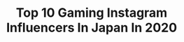 ---
title: Top 10 Gaming Instagram Influencers In Japan In 2020
description: >-
  Find top gaming Instagram influencers in Japan in 2020. Most popular hashtags: #gaming #gamer #japan.
platform: Instagram
hits: 34
text_top: See the most popular Instagram profiles on inBeat.
text_bottom: inBeat holds 34 Instagram influencers like this in Japan for you to pitch.
profiles:
  - username: "japeruana24"
    fullname: >-
      Japeruana (Namie)
    bio: >-
      ❤️Amo jugar👾 y diseñar🎨@jape_art 🧡🇯🇵&🇵🇪Japanese& Spanish 💛Facebook gaming partner 🎮 💚 💌japeruana24@gmail.com 💙10月24日🎂birthday 💜↓YouTube Channel↓登録してね
    location: "Japan"
    followers: 82632
    engagement: 909
    commentsToLikes: 0.010958
    id: ck9hcs6s7mr7r0j78mfbruic3
    verified: false
    hashtags: "#kawaii, #japan, #hairstyle, #photo"
  - username: "kawasemoe"
    fullname: >-
      川瀬 もえ  KawaseMoe
    bio: >-
      gaming girl🎮 🇯🇵×🇨🇳 ゼロイチファミリア所属 YouTube channel 👇
    location: "Japan"
    followers: 107011
    engagement: 495
    commentsToLikes: 0.020008
    id: ck6tjj0sb2t9v0j71qox7xxub
    verified: false
    hashtags: "#halloween, #halloweencostume"
  - username: "joeykaotyk"
    fullname: >-
      JoeyKaotyk📍🇹🇼
    bio: >-
      Bboy & I livestream my life. 📷@91526.raw Bridging the gap between HipHop, gaming, and lifestyle.
    location: "Japan"
    followers: 10281
    engagement: 675
    commentsToLikes: 0.048145
    id: ck5hhpbtt9f3w0i11bkl9ofk4
    verified: false
    hashtags: "#spincontrol, #stitchingsole"
  - username: "arisroth"
    fullname: >-
      アリス 🌸 Aris Roth
    bio: >-
      ☾ Inspired by anime, gaming & japanese landscapes ♥ 1994, male, in cologne everything ⤵
    location: "Japan"
    followers: 167705
    engagement: 625
    commentsToLikes: 0.009178
    id: ck0twgypdfbzv0i194eroidqk
    verified: false
    hashtags: "#animeart, #animeaesthetics, #vaporwave, #aestheticart"
  - username: "otakunextnepal"
    fullname: >-
      OTAKUNEXT®
    bio: >-
      🔶Promoting Anime, Manga, Cosplay, Comic Book, Gaming & Pop Culture in Nepal 🔸Publishers of Otaku Next Magazine 🔸Organizers of Com Cos Con 🔸Since 2014
    location: "Japan"
    followers: 6478
    engagement: 915
    commentsToLikes: 0.010595
    id: ckf5tjbmrhyoh0j231i5ze92q
    verified: false
    hashtags: "#memes, #thebatman, #dc, #dccomics"
  - username: "katsumicos"
    fullname: >-
      Katsumi :3
    bio: >-
      * Doing cosplay for the fun of it since 09 ❤️ * Your local weeb * Makeup lover🧑🏼‍🎨
    location: "Japan"
    followers: 64643
    engagement: 1151
    commentsToLikes: 0.029151
    id: ck5zt6y61zuqj0i14086up47q
    verified: false
    hashtags: "#lolskin, #leaguefanart, #animecosplay, #leagueoflegendsmemes"
  - username: "rotatnmazda"
    fullname: >-
      Aidan Barrett
    bio: >-
      Barrett Racing & Restorations - JGTC RE-Amemiya GT300 RX-7, RX-3 GR Savanna, BG GTR Familia, Restoring & Racing classic machinery
    location: "Japan"
    followers: 5549
    engagement: 1760
    commentsToLikes: 0.020956
    id: ckap7ko2qkhco0i78tce56hmt
    verified: false
    hashtags: "#rotaryengine, #mazda, #mazdarotary, #motorsport"
  - username: "gamesloose"
    fullname: >-
      ルーズゲーム
    bio: >-
      Retrogaming 👾🕹 📺 sony trinitron KV-M14B 📺 sony trinitron 14N5E 📺 sony pvm 6041QM 📺 sony trinitron 1440QM sega aero city arcade
    location: "Japan"
    followers: 6998
    engagement: 766
    commentsToLikes: 0.016937
    id: ckap23i5px7t90i78aiugh2qv
    verified: false
    hashtags: "#famicom, #supergameboy, #gaming, #gameboy"
  - username: "xnataliviax"
    fullname: >-
      N A T A L I E
    bio: >-
      ◊ sic pαrvis мαgnα ◊ 26y/o | germαn 🇩🇪| plαyer two @chris.parvis | ◊ gαмes: nintendo . plαystαtion . pc ◊ Pαrtner of @smartgrip_official
    location: "Japan"
    followers: 12143
    engagement: 810
    commentsToLikes: 0.017223
    id: ck8t3r84k46tr0j78iy4uyyj5
    verified: false
    hashtags: "#gamestagram, #pcgamingsetup, #gamingcommunity, #ps4games"
  - username: "cosmicrabbit"
    fullname: >-
      Rabi
    bio: >-
      📍Tokyo 🇯🇵🇺🇸Bilingual I suck at video games
    location: "Japan"
    followers: 16747
    engagement: 983
    commentsToLikes: 0.024897
    id: ckapc5d5e2jba0i78qso6iopc
    verified: false
    hashtags: "#instagravure, #japanesecosplayer, #adidascasual, #gamergirl"
---
